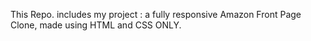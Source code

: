 This Repo. includes my project : a fully responsive Amazon Front Page Clone, made using HTML and CSS ONLY.
